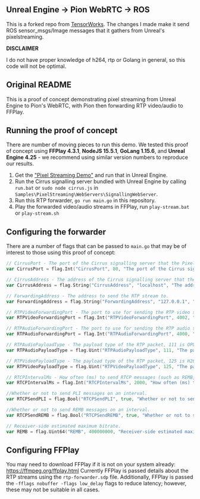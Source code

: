 ## Unreal Engine -> Pion WebRTC -> ROS
This is a forked repo from [TensorWorks](TensorWorks/Unreal-PixelStreaming-RTP-Bridge). The changes I made make it send ROS sensor_msgs/Image messages that it gathers from Unreal's pixelstreaming.

**DISCLAIMER**

I do not have proper knowledge of h264, rtp or Golang in general, so this code will not be optimal.

## Original README

This is a proof of concept demonstrating pixel streaming from Unreal Engine to Pion's WebRTC, with Pion then forwarding RTP video/audio to FFPlay.

## Running the proof of concept

There are number of moving pieces to run this demo. We tested this proof of concept using **FFPlay 4.3.1**, **NodeJS 15.5.1**, **GoLang 1.15.6**, and **Unreal Engine 4.25** - we recommend using similar version numbers to reproduce our results.

1. Get the ["Pixel Streaming Demo"](https://docs.unrealengine.com/en-US/Resources/Showcases/PixelStreamingShowcase/index.html) and run that in Unreal Engine.
2. Run the Cirrus signalling server bundled with Unreal Engine by calling `run.bat` or `sudo node cirrus.js` in `Samples\PixelStreaming\WebServers\SignallingWebServer`.
3. Run this RTP forwarder, `go run main.go` in this repository. 
4. Play the forwarded video/audio streams in FFPlay, run `play-stream.bat` or `play-stream.sh`

## Configuring the forwarder
There are a number of flags that can be passed to `main.go` that may be of interest to those using this proof of concept:

```go
// CirrusPort - The port of the Cirrus signalling server that the Pixel Streaming instance is connected to.
var CirrusPort = flag.Int("CirrusPort", 80, "The port of the Cirrus signalling server that the Pixel Streaming instance is connected to.")

// CirrusAddress - The address of the Cirrus signalling server that the Pixel Streaming instance is connected to.
var CirrusAddress = flag.String("CirrusAddress", "localhost", "The address of the Cirrus signalling server that the Pixel Streaming instance is connected to.")

// ForwardingAddress - The address to send the RTP stream to.
var ForwardingAddress = flag.String("ForwardingAddress", "127.0.0.1", "The address to send the RTP stream to.")

// RTPVideoForwardingPort - The port to use for sending the RTP video stream.
var RTPVideoForwardingPort = flag.Int("RTPVideoForwardingPort", 4002, "The port to use for sending the RTP video stream.")

// RTPAudioForwardingPort - The port to use for sending the RTP audio stream.
var RTPAudioForwardingPort = flag.Int("RTPAudioForwardingPort", 4000, "The port to use for sending the RTP audio stream.")

// RTPAudioPayloadType - The payload type of the RTP packet, 111 is OPUS.
var RTPAudioPayloadType = flag.Uint("RTPAudioPayloadType", 111, "The payload type of the RTP packet, 111 is OPUS.")

// RTPVideoPayloadType - The payload type of the RTP packet, 125 is H264 constrained baseline 2.0 in Chrome, with packetization mode of 1.
var RTPVideoPayloadType = flag.Uint("RTPVideoPayloadType", 125, "The payload type of the RTP packet, 125 is H264 constrained baseline in Chrome.")

// RTCPIntervalMs - How often (ms) to send RTCP messages (such as REMB, PLI)
var RTCPIntervalMs = flag.Int("RTCPIntervalMs", 2000, "How often (ms) to send RTCP message such as REMB, PLI.")

//Whether or not to send PLI messages on an interval.
var RTCPSendPLI = flag.Bool("RTCPSendPLI", true, "Whether or not to send PLI messages on an interval.")

//Whether or not to send REMB messages on an interval.
var RTCPSendREMB = flag.Bool("RTCPSendREMB", true, "Whether or not to send REMB messages on an interval.")

// Receiver-side estimated maximum bitrate.
var REMB = flag.Uint64("REMB", 400000000, "Receiver-side estimated maximum bitrate.")
```

## Configuring FFPlay
You may need to download FFPlay if it is not on your system already: https://ffmpeg.org/ffplay.html
Currently FFPlay is passed details about the RTP streams using the `rtp-forwarder.sdp` file.
Additionally, FFPlay is passed the `-fflags nobuffer -flags low_delay` flags to reduce latency; however, these may not be suitable in all cases.
